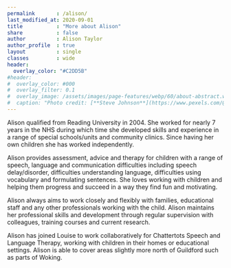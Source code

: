 ```yaml
---
permalink       : /alison/
last_modified_at: 2020-09-01
title           : "More about Alison"
share           : false
author          : Alison Taylor
author_profile  : true
layout          : single
classes         : wide
header:
  overlay_color: "#C2DD5B"
#header:
#  overlay_color: #000
#  overlay_filter: 0.1
#  overlay_image: /assets/images/page-features/webp/60/about-abstract.webp
#  caption: "Photo credit: [**Steve Johnson**](https://www.pexels.com/@steve)"
---
```


Alison qualified from Reading University in 2004. She worked for nearly 7 years in the NHS during which time she developed skills and experience in a range of special schools/units and community clinics. Since having her own children she has worked independently.  

Alison provides assessment, advice and therapy for children with a range of speech, language and communication difficulties including speech delay/disorder, difficulties understanding language, difficulties using vocabulary and formulating sentences. She loves working with children and helping them progress and succeed in a way they find fun and motivating.

Alison always aims to work closely and flexibly with families, educational staff and any other professionals working with the child. Alison maintains her professional skills and development through regular supervision with colleagues, training courses and current research.

Alison has joined Louise to work collaboratively for Chattertots Speech and Language Therapy, working with children in their homes or educational settings. Alison is able to cover areas slightly more north of Guildford such as parts of Woking.